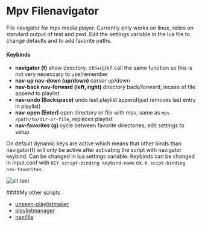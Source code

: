 # Mpv Filenavigator  
File navigator for mpv media player. Currently only works on linux, relies on standard output of test and pwd. Edit the settings variable in the lua file to change defaults and to add favorite paths.

#### Keybinds  
- __navigator (f)__ show directory. ctrl+i/j/k/l call the same function so this is not very nececcary to use/remember
- __nav-up nav-down (up/down)__ cursor up/down
- __nav-back nav-forward (left, right)__ directory back/forward, incase of file append to playlist
- __nav-undo (Backspace)__ undo last playlist append(just removes last entry in playlist)
- __nav-open (Enter)__ open directory or file with mpv, same as `mpv /path/to/dir-or-file`, replaces playlist
- __nav-favorites (g)__ cycle between favorite directories, edit settings to setup

On default dynamic keys are active which means that other binds than navigator(f) will only be active after activating the script with navigator keybind. Can be changed in lua settings variable. Keybinds can be changed in input.conf with `KEY script-binding keybind-name` ex. `K scipt-binding nav-favorites`.
  
![alt text](https://giant.gfycat.com/DisfiguredBlindAmethystinepython.gif "Screenshot")

####My other scripts
- [unseen-playlistmaker](https://github.com/donmaiq/unseen-playlistmaker)
- [playlistmanager](https://github.com/donmaiq/Mpv-Playlistmanager)
- [nextfile](https://github.com/donmaiq/mpv-nextfile)
